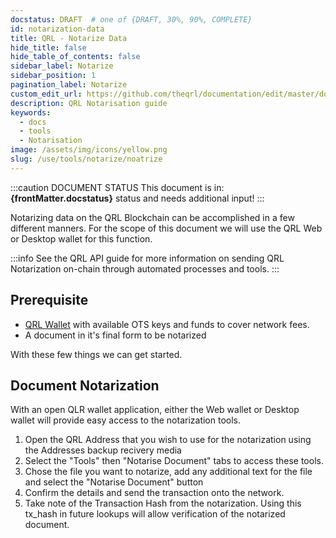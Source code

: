 ```yaml
---
docstatus: DRAFT  # one of {DRAFT, 30%, 90%, COMPLETE}
id: notarization-data
title: QRL - Notarize Data
hide_title: false
hide_table_of_contents: false
sidebar_label: Notarize
sidebar_position: 1
pagination_label: Notarize
custom_edit_url: https://github.com/theqrl/documentation/edit/master/docs/basics/what-is-qrl.md
description: QRL Notarisation guide
keywords:
  - docs
  - tools
  - Notarisation
image: /assets/img/icons/yellow.png
slug: /use/tools/notarize/noatrize
---
```



:::caution DOCUMENT STATUS 
<span>This document is in: <b>{frontMatter.docstatus}</b> status and needs additional input!</span>
:::


Notarizing data on the QRL Blockchain can be accomplished in a few different manners. For the scope of this document we will use the QRL Web or Desktop wallet for this function.

:::info
See the QRL API guide for more information on sending QRL Notarization on-chain through automated processes and tools.
:::

## Prerequisite 

- [QRL Wallet](https://wallet.theqrl.org) with available OTS keys and funds to cover network fees.
- A document in it's final form to be notarized

With these few things we can get started.


## Document Notarization

With an open QLR wallet application, either the Web wallet or Desktop wallet will provide easy access to the notarization tools.

1. Open the QRL Address that you wish to use for the notarization using the Addresses backup recivery media
2. Select the "Tools" then "Notarise Document" tabs to access these tools.
3. Chose the file you want to notarize, add any additional text for the file and select the "Notarise Document" button
4. Confirm the details and send the transaction onto the network.
5. Take note of the Transaction Hash from the notarization. Using this tx_hash in future lookups will allow verification of the notarized document.


